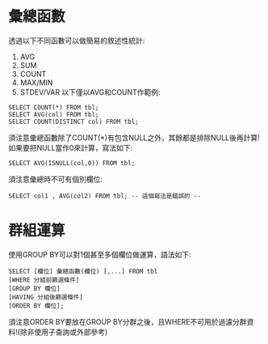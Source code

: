 # 彙總函數
透過以下不同函數可以做簡易的敘述性統計:  
1. AVG
2. SUM
3. COUNT
4. MAX/MIN
5. STDEV/VAR
以下僅以AVG和COUNT作範例:
```
SELECT COUNT(*) FROM tbl;
SELECT AVG(col) FROM tbl;
SELECT COUNT(DISTINCT col) FROM tbl;
```
須注意彙總函數除了COUNT(*)有包含NULL之外，其餘都是排除NULL後再計算!  
如果要把NULL當作0來計算，寫法如下:  
```
SELECT AVG(ISNULL(col,0)) FROM tbl;
```

須注意彙總時不可有個別欄位:  
```
SELECT col1 , AVG(col2) FROM tbl; -- 這個寫法是錯誤的 --
```
# 群組運算
使用GROUP BY可以對1個甚至多個欄位做運算，語法如下:  
```
SELECT [欄位] 彙總函數(欄位) [,...] FROM tbl
[WHERE 分組前篩選條件]
[GROUP BY 欄位]
[HAVING 分組後篩選條件]
[ORDER BY 欄位];
```
須注意ORDER BY要放在GROUP BY分群之後，且WHERE不可用於過濾分群資料!(除非使用子查詢或外部參考)  
